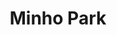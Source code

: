 ---
title: "Minho Park"
image: "https://avatars.githubusercontent.com/u/33409967?v=4"
linkedin: "https://www.linkedin.com/in/minho-park-804a56142/"
github: "https://github.com/mino-park7"
bio: "ML Engineering Lead"
---